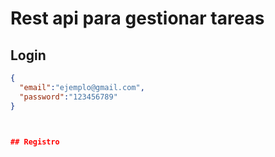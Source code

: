# Rest api para gestionar tareas

## Login

```json
{
  "email":"ejemplo@gmail.com",
  "password":"123456789"
}



## Registro
